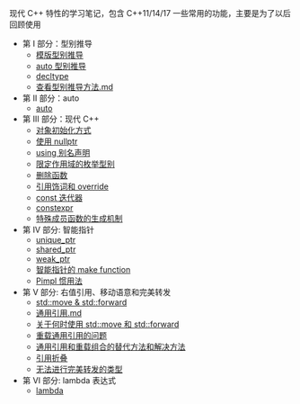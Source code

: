 现代 C++ 特性的学习笔记，包含 C++11/14/17 一些常用的功能，主要是为了以后回顾使用

- 第 I 部分：型别推导
  - [模版型别推导](docs/模版型别推导.md) 
  - [auto 型别推导](docs/auto%20型别推导.md)
  - [decltype](docs/decltype.md)
  - [查看型别推导方法.md](docs/查看型别推导方法.md)
- 第 II 部分：auto
  - [auto](docs/auto.md)
- 第 III 部分：现代 C++
  - [对象初始化方式](docs/对象初始化.md)
  - [使用 nullptr](docs/nullptr.md)
  - [using 别名声明](docs/using_alias_declaration.md)
  - [限定作用域的枚举型别](docs/enum_class.md)
  - [删除函数](docs/删除函数.md)
  - [引用饰词和 override](docs/引用饰词和%20override.md)
  - [const 迭代器](docs/const_iterator.md)
  - [constexpr](docs/constexpr.md)
  - [特殊成员函数的生成机制](docs/特殊成员函数的生成机制.md)
- 第 IV 部分: 智能指针
  - [unique_ptr](docs/unique_ptr.md)
  - [shared_ptr](docs/shared_ptr.md)
  - [weak_ptr](docs/weak_ptr.md)
  - [智能指针的 make function](doncs/../docs/make_shared%20和%20make_unique.md)
  - [Pimpl 惯用法](docs/Pimpl.md)
- 第 V 部分: 右值引用、移动语意和完美转发
  - [std::move & std::forward](docs/std::move%20和%20std::forward.md)
  - [通用引用.md](docs/通用引用.md)
  - [关于何时使用 std::move 和 std::forward](docs/关于何时使用%20std::move%20和%20std::forward.md)
  - [重载通用引用的问题](docs/通用引用和重载组合的问题.md)
  - [通用引用和重载组合的替代方法和解决方法](docs/通用引用和重载组合的替代方法和解决方法.md)
  - [引用折叠](docs/引用折叠.md)
  - [无法进行完美转发的类型](docs/无法进行完美转发的类型.md)
- 第 VI 部分: lambda 表达式
  - [lambda](docs/lambda.md)